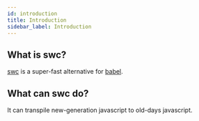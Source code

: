 ```yaml
---
id: introduction
title: Introduction
sidebar_label: Introduction
---
```


## What is swc?
[swc](https://github.com/swc-project/swc) is a super-fast alternative for [babel](https://babeljs.io/).

## What can swc do?

It can transpile new-generation javascript to old-days javascript.

